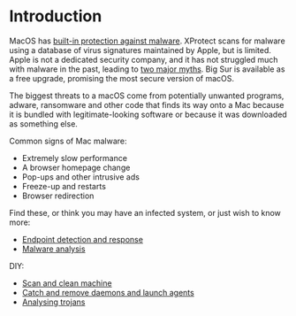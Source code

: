 # Introduction

MacOS has [built-in protection against malware](https://support.apple.com/guide/security/protecting-against-malware-sec469d47bd8/web). 
XProtect scans for malware using a database of virus signatures maintained by Apple, but is limited. Apple is not a 
dedicated security company, and it has not struggled much with malware in the past, leading to 
[two major myths](myths.md). Big Sur is available as a free upgrade, promising the most secure version of macOS.

The biggest threats to a macOS come from potentially unwanted programs, adware, ransomware and other code 
that finds its way onto a Mac because it is bundled with legitimate-looking software or because it was downloaded as 
something else. 

Common signs of Mac malware:

* Extremely slow performance
* A browser homepage change
* Pop-ups and other intrusive ads
* Freeze-up and restarts
* Browser redirection

Find these, or think you may have an infected system, or just wish to know more:

* [Endpoint detection and response](https://dfir.tymyrddin.dev/)
* [Malware analysis](https://reverse.tymyrddin.dev/)

DIY:

* [Scan and clean machine](clean-machine.md)
* [Catch and remove daemons and launch agents](daemons-and-agents.md)
* [Analysing trojans](analysing-trojans.md)
